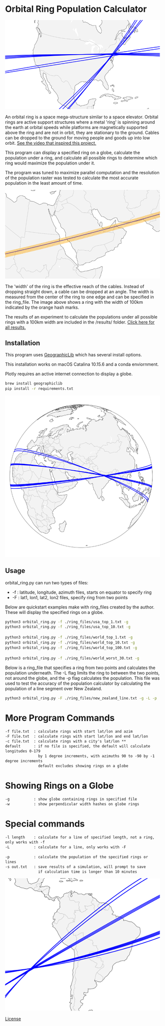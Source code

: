 # Orbital Ring Population Calculator

![North America](/images/north_america.png)

An orbital ring is a space mega-structure similar to a space elevator.  Orbital rings are active support structures where a metal 'ring' is spinning around the earth at orbital speeds while platforms are magnetically supported above the ring and are not in orbit, they are stationary to the ground.  Cables can be dropped to the ground for moving people and goods up into low orbit.  [See the video that inspired this project.](https://www.youtube.com/watch?v=LMbI6sk-62E)

This program can display a specified ring on a globe, calculate the population under a ring, and calculate all possible rings to determine which ring would maximize the population under it.

The program was tuned to maximize parallel computation and the resolution of the population raster was tested to calculate the most accurate population in the least amount of time.

![North America](/images/middle_east_width.png)

The 'width' of the ring is the effective reach of the cables.  Instead of dropping straight down, a cable can be dropped at an angle.  The width is measured from the center of the ring to one edge and can be specified in the ring_file.  The image above shows a ring with the width of 100km indicated by the orange hash marks.

The results of an experiment to calculate the populations under all possible rings with a 100km width are included in the /results/ folder.  [Click here for all results.]()

## Installation

This program uses [GeographicLib](https://geographiclib.sourceforge.io/html/install.html) which has several install options.

This installation works on macOS Catalina 10.15.6 and a conda enviornment.

Plotly requires an active internet connection to display a globe.

```bash
brew install geographiclib
pip install -r requirements.txt
```
![North America](/images/world_top.png)

## Usage

orbital_ring.py can run two types of files:
* -f : latitude, longitude, azimuth files, starts on equator to specify ring
* -F : lat1, lon1, lat2, lon2 files, specify ring from two points

Below are quickstart examples make with ring_files created by the author.  These will display the specified rings on a globe.

```bash
python3 orbital_ring.py -f ./ring_files/usa_top_1.txt -g
python3 orbital_ring.py -f ./ring_files/usa_top_10.txt -g

python3 orbital_ring.py -f ./ring_files/world_top_1.txt -g
python3 orbital_ring.py -f ./ring_files/world_top_10.txt -g
python3 orbital_ring.py -f ./ring_files/world_top_100.txt -g

python3 orbital_ring.py -f ./ring_files/world_worst_30.txt -g
```

Below is a ring_file that specifies a ring from two points and calculates the population underneath.  The -L flag limits the ring to between the two points, not around the globe, and the -p flag calculates the population.  This file was used to test the accuracy of the population calculator by calculating the population of a line segment over New Zealand.

```bash
python3 orbital_ring.py -F ./ring_files/new_zealand_line.txt -g -L -p
```

# More Program Commands
    -f file.txt  : calculate rings with start lat/lon and azim
    -F file.txt  : calculate rings with start lat/lon and end lat/lon
    -c file.txt  : calculate rings with a city's lat/lon **
    default      : if no file is specified, the default will calculate longitudes 0-179
                   by 1 degree increments, with azimuths 90 to -90 by -1 degree increments 
                   default excludes showing rings on a globe

# Showing Rings on a Globe
    -g           : show globe containing rings in specified file
    -w           : show perpendicular width hashes on globe rings

# Special commands
    -l length    : calculate for a line of specified length, not a ring, only works with -f
    -L           : calculate for a line, only works with -F

    -p           : calculate the population of the specified rings or lines
    -s out.txt   : save results of a simulation, will prompt to save
                   if calculation time is longer than 10 minutes

![North America](/images/south_america.png)

[License](https://github.com/jcg1183/Orbital_Ring_Population_Calulator/blob/master/LICENSE)